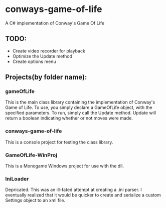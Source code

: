# conways-game-of-life
A C# implementation of Conway's Game Of Life

## TODO:
 * Create video recorder for playback
 * Optimize the Update method
 * Create options menu

## Projects(by folder name):

### gameOfLife
This is the main class library containing the implementation of Conway's Game of Life. To use, you simply declare a 
GameOfLife object, with the specified parameters. To run, simply call the Update method. Update will return a boolean 
indicating whether or not moves were made.

### conways-game-of-life
This is a console project for testing the class library.

### GameOfLife-WinProj
This is a Monogame Windows project for use with the dll.

### IniLoader
Depricated. This was an ill-fated attempt at creating a .ini parser. I eventually realized that it would be quicker 
to create and serialize a custom Settings object to an xml file.